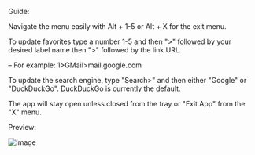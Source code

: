 Guide:

Navigate the menu easily with Alt + 1-5 or Alt + X for the exit menu.

To update favorites type a number 1-5 and then ">" followed by your desired label name then ">" followed by the link URL.
 
– For example: 1>GMail>mail.google.com

To update the search engine, type "Search>" and then either "Google" or "DuckDuckGo". DuckDuckGo is currently the default.

The app will stay open unless closed from the tray or "Exit App" from the "X" menu.

Preview:

![image](https://user-images.githubusercontent.com/99512204/166970969-f181093f-1e91-4174-80d2-007b428868f4.png)
